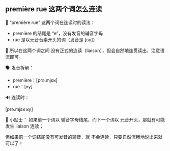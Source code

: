 ## première rue 这两个词怎么连读

🎯 “première rue” 这两个词在连读时的读法：

 - première 的结尾是 “e”，没有发音的辅音字母
 - rue 是以元音音素开头的词（发音是 [ʁy]）

📌 所以在这两个词之间 没有正式的连读（liaison），但会自然地连贯读出，注意语流即可。

🗣️ 发音拆解：
 - première：[prə.mjɛʁ]
 - rue：[ʁy]

🔊 连读时：

[prə.mjɛʁ ʁy]


🧠 小贴士：
如果前一个词以 辅音字母结尾，而下一个词以 元音开头，那就有可能发生 liaison 连读；

但如果前一个词结尾没有可发音的辅音，就 不会连读，只要自然流畅地说出来就可以了！